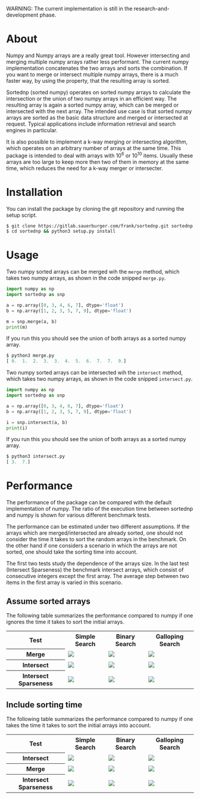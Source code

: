 WARNING: The current implementation is still in the research-and-development
phase.

# About
Numpy and Numpy arrays are a really great tool. However intersecting and
merging multiple numpy arrays rather less performant. The current numpy
implementation concatenates the two arrays and sorts the combination. If you
want to merge or intersect multiple numpy arrays, there is a much faster way,
by using the property, that the resulting array is sorted.

Sortednp (sorted numpy) operates on sorted numpy arrays to calculate the
intersection or the union of two numpy arrays in an efficient way. The
resulting array is again a sorted numpy array, which can be merged or
intersected with the next array. The intended use case is that sorted numpy
arrays are sorted as the basic data structure and merged or intersected at
request. Typical applications include information retrieval and search engines
in particular.

It is also possible to implement a k-way merging or intersecting algorithm,
which operates on an arbitrary number of arrays at the same time. This package
is intended to deal with arrays with $`10^6`$ or $`10^10`$ items. Usually these
arrays are too large to keep more then two of them in memory at the same
time, which reduces the need for a k-way merger or intersecter.

# Installation

You can install the package by cloning the git repository and running the
setup script.

<!-- console
$ git clone https://gitlab.sauerburger.com/frank/sortednp.git sortednp
$ cd sortednp && python3 setup.py install
-->

```bash
$ git clone https://gitlab.sauerburger.com/frank/sortednp.git sortednp
$ cd sortednp && python3 setup.py install
```

# Usage

Two numpy sorted arrays can be merged wih the `merge` method, which takes two
numpy arrays, as shown in the code snipped `merge.py`.

<!-- write merge.py -->
```python
import numpy as np
import sortednp as snp

a = np.array([0, 3, 4, 6, 7], dtype='float')
b = np.array([1, 2, 3, 5, 7, 9], dtype='float')

m = snp.merge(a, b)
print(m)
```

If you run this you should see the union of both arrays as a sorted numpy
array.
<!-- console_output -->
```python
$ python3 merge.py
[ 0.  1.  2.  3.  3.  4.  5.  6.  7.  7.  9.]
```

Two numpy sorted arrays can be intersected wih the `intersect` method, which takes two
numpy arrays, as shown in the code snipped `intersect.py`.

<!-- write intersect.py -->
```python
import numpy as np
import sortednp as snp

a = np.array([0, 3, 4, 6, 7], dtype='float')
b = np.array([1, 2, 3, 5, 7, 9], dtype='float')

i = snp.intersect(a, b)
print(i)
```

If you run this you should see the union of both arrays as a sorted numpy
array.
<!-- console_output -->
```python
$ python3 intersect.py
[ 3.  7.]
```

# Performance
The performance of the package can be compared with the default implementation
of numpy. The ratio of the execution time between sortednp and numpy is
shown for various different benchmark tests.

The performance can be estimated under two different assumptions. If the arrays
which are merged/intersected are already sorted, one should not consider the
time it takes to sort the random arrays in the benchmark. On the other hand if
one considers a scenario in which the arrays are not sorted, one should take
the sorting time into account.

The first two tests study the dependence of the arrays size. In the last test
(Intersect Sparseness) the benchmark intersect arrays, which consist
of consecutive integers except the first array. The average step between two
items in the first array is varied in this scenario.  

## Assume sorted arrays
The following table summarizes the performance compared to numpy if one ignores
the time it takes to sort the initial arrays.
<table>
  <tr>
    <th>Test</th>
    <th>Simple Search</th>
    <th>Binary Search</th>
    <th>Galloping Search</th>
  </tr>
  <tr>
    <th>Merge</th>
    <td> <img src="https://gitlab.sauerburger.com/frank/sortednp/-/jobs/artifacts3-optimize-algorithms/graw/bm_merge.png?job=benchmark_quick" /> </td>
    <td> <img src="https://gitlab.sauerburger.com/frank/sortednp/-/jobs/artifacts3-optimize-algorithms/graw/bm_merge.png?job=benchmark_quick" /> </td>
    <td> <img src="https://gitlab.sauerburger.com/frank/sortednp/-/jobs/artifacts3-optimize-algorithms/graw/bm_merge.png?job=benchmark_quick" /> </td>
  </tr>
  <tr>
    <th>Intersect</th>
    <td> <img src="https://gitlab.sauerburger.com/frank/sortednp/-/jobs/artifacts3-optimize-algorithms/graw/bm_intersect.png?job=benchmark_quick" /> </td>
    <td> <img src="https://gitlab.sauerburger.com/frank/sortednp/-/jobs/artifacts3-optimize-algorithms/graw/bm_intersect.png?job=benchmark_quick" /> </td>
    <td> <img src="https://gitlab.sauerburger.com/frank/sortednp/-/jobs/artifacts3-optimize-algorithms/graw/bm_intersect.png?job=benchmark_quick" /> </td>
  </tr>
  <tr>
    <th>Intersect Sparseness</th>
    <td> <img src="https://gitlab.sauerburger.com/frank/sortednp/-/jobs/artifacts3-optimize-algorithms/graw/bm_intersect_sparse.png?job=benchmark_quick" /> </td>
    <td> <img src="https://gitlab.sauerburger.com/frank/sortednp/-/jobs/artifacts3-optimize-algorithms/graw/bm_intersect_sparse.png?job=benchmark_quick" /> </td>
    <td> <img src="https://gitlab.sauerburger.com/frank/sortednp/-/jobs/artifacts3-optimize-algorithms/graw/bm_intersect_sparse.png?job=benchmark_quick" /> </td>
  </tr>
</table>

## Include sorting time
The following table summarizes the performance compared to numpy if one takes
the time it takes to sort the initial arrays into account.
<table>
  <tr>
    <th>Test</th>
    <th>Simple Search</th>
    <th>Binary Search</th>
    <th>Galloping Search</th>
  </tr>
  <tr>
    <th>Intersect</th>
    <td> <img src="https://gitlab.sauerburger.com/frank/sortednp/-/jobs/artifacts3-optimize-algorithms/graw/bm_intersect_assume_sorted.png?job=benchmark_quick" /> </td>
    <td> <img src="https://gitlab.sauerburger.com/frank/sortednp/-/jobs/artifacts3-optimize-algorithms/graw/bm_intersect_assume_sorted.png?job=benchmark_quick" /> </td>
    <td> <img src="https://gitlab.sauerburger.com/frank/sortednp/-/jobs/artifacts3-optimize-algorithms/graw/bm_intersect_assume_sorted.png?job=benchmark_quick" /> </td>
  </tr>
  <tr>
    <th>Merge</th>
    <td> <img src="https://gitlab.sauerburger.com/frank/sortednp/-/jobs/artifacts3-optimize-algorithms/graw/bm_merge_assume_sorted.png?job=benchmark_quick" /> </td>
    <td> <img src="https://gitlab.sauerburger.com/frank/sortednp/-/jobs/artifacts3-optimize-algorithms/graw/bm_merge_assume_sorted.png?job=benchmark_quick" /> </td>
    <td> <img src="https://gitlab.sauerburger.com/frank/sortednp/-/jobs/artifacts3-optimize-algorithms/graw/bm_merge_assume_sorted.png?job=benchmark_quick" /> </td>
  <tr>
    <th>Intersect Sparseness</th>
    <td> <img src="https://gitlab.sauerburger.com/frank/sortednp/-/jobs/artifacts3-optimize-algorithms/graw/bm_intersect_sparse_assume_sorted.png?job=benchmark_quick" /> </td>
    <td> <img src="https://gitlab.sauerburger.com/frank/sortednp/-/jobs/artifacts3-optimize-algorithms/graw/bm_intersect_sparse_assume_sorted.png?job=benchmark_quick" /> </td>
    <td> <img src="https://gitlab.sauerburger.com/frank/sortednp/-/jobs/artifacts3-optimize-algorithms/graw/bm_intersect_sparse_assume_sorted.png?job=benchmark_quick" /> </td>
  </tr>
  </tr>
</table>
